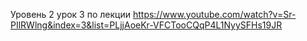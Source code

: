 Уровень 2 урок 3 по лекции
https://www.youtube.com/watch?v=Sr-PIlRWlng&index=3&list=PLjjAoeKr-VFCTooCQqP4L1NyySFHs19JR